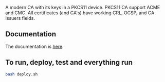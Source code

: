 A modern CA with its keys in a PKCS11 device. PKCS11 CA support ACME and CMC.
All certificates (and CA's) have working CRL, OCSP, and CA Issuers fields.

## Documentation
The documentation is [here](https://pkcs11-ca.readthedocs.io/).

## To run, deploy, test and everything run
``` bash
bash deploy.sh
```
